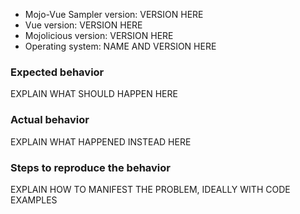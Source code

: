 * Mojo-Vue Sampler version: VERSION HERE
* Vue version: VERSION HERE
* Mojolicious version: VERSION HERE
* Operating system: NAME AND VERSION HERE

### Expected behavior
EXPLAIN WHAT SHOULD HAPPEN HERE

### Actual behavior
EXPLAIN WHAT HAPPENED INSTEAD HERE

### Steps to reproduce the behavior
EXPLAIN HOW TO MANIFEST THE PROBLEM, IDEALLY WITH CODE EXAMPLES

